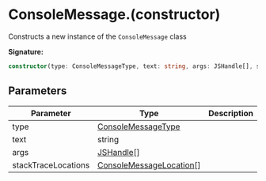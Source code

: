 # ConsoleMessage.(constructor)

Constructs a new instance of the `ConsoleMessage` class

**Signature:**

```typescript
constructor(type: ConsoleMessageType, text: string, args: JSHandle[], stackTraceLocations: ConsoleMessageLocation[]);
```

## Parameters

| Parameter           | Type                                                                | Description |
| ------------------- | ------------------------------------------------------------------- | ----------- |
| type                | [ConsoleMessageType](./puppeteer.consolemessagetype.md)             |             |
| text                | string                                                              |             |
| args                | [JSHandle](./puppeteer.jshandle.md)\[\]                             |             |
| stackTraceLocations | [ConsoleMessageLocation](./puppeteer.consolemessagelocation.md)\[\] |             |
